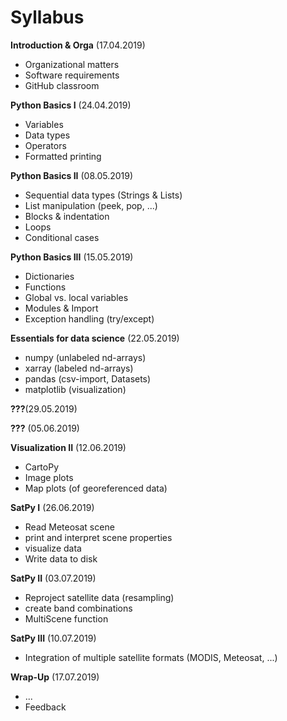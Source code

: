 # Syllabus

**Introduction & Orga** (17.04.2019)
- Organizational matters
- Software requirements
- GitHub classroom

**Python Basics I** (24.04.2019)
- Variables
- Data types
- Operators
- Formatted printing
    
**Python Basics II** (08.05.2019)
- Sequential data types (Strings & Lists)
- List manipulation (peek, pop, ...)
- Blocks & indentation
- Loops
- Conditional cases

**Python Basics III** (15.05.2019)
- Dictionaries
- Functions
- Global vs. local variables
- Modules & Import
- Exception handling (try/except)

**Essentials for data science** (22.05.2019)
- numpy  (unlabeled nd-arrays)
- xarray (labeled nd-arrays)
- pandas (csv-import, Datasets)
- matplotlib (visualization)

**???**(29.05.2019)

**???** (05.06.2019)

**Visualization II** (12.06.2019)
- CartoPy
- Image plots
- Map plots (of georeferenced data)

**SatPy I** (26.06.2019)
- Read Meteosat scene
- print and interpret scene properties
- visualize data
- Write data to disk

**SatPy II** (03.07.2019)
- Reproject satellite data (resampling)
- create band combinations
- MultiScene function

**SatPy III** (10.07.2019)
- Integration of multiple satellite formats (MODIS, Meteosat, ...)

**Wrap-Up** (17.07.2019)
- ...
- Feedback